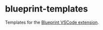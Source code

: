 # blueprint-templates

Templates for the [Blueprint VSCode extension](https://marketplace.visualstudio.com/items?itemName=teamchilla.blueprint).
